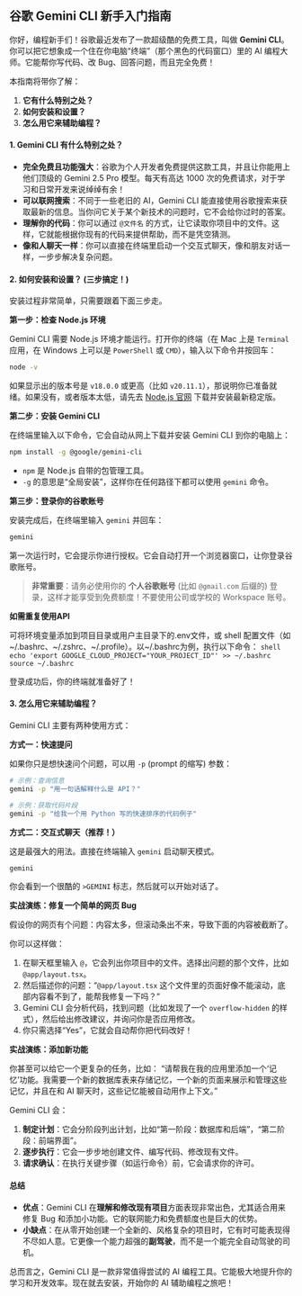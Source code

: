 
## 谷歌 Gemini CLI 新手入门指南

你好，编程新手们！谷歌最近发布了一款超级酷的免费工具，叫做 **Gemini CLI**。你可以把它想象成一个住在你电脑“终端”（那个黑色的代码窗口）里的 AI 编程大师。它能帮你写代码、改 Bug、回答问题，而且完全免费！

本指南将带你了解：
1.  **它有什么特别之处？**
2.  **如何安装和设置？**
3.  **怎么用它来辅助编程？**

#### 1. Gemini CLI 有什么特别之处？

*   **完全免费且功能强大**：谷歌为个人开发者免费提供这款工具，并且让你能用上他们顶级的 Gemini 2.5 Pro 模型。每天有高达 1000 次的免费请求，对于学习和日常开发来说绰绰有余！
*   **可以联网搜索**：不同于一些老旧的 AI，Gemini CLI 能直接使用谷歌搜索来获取最新的信息。当你问它关于某个新技术的问题时，它不会给你过时的答案。
*   **理解你的代码**：你可以通过 `@文件名` 的方式，让它读取你项目中的文件。这样，它就能根据你现有的代码来提供帮助，而不是凭空猜测。
*   **像和人聊天一样**：你可以直接在终端里启动一个交互式聊天，像和朋友对话一样，一步步解决复杂问题。

#### 2. 如何安装和设置？ (三步搞定！)

安装过程非常简单，只需要跟着下面三步走。

**第一步：检查 Node.js 环境**

Gemini CLI 需要 Node.js 环境才能运行。打开你的终端（在 Mac 上是 `Terminal` 应用，在 Windows 上可以是 `PowerShell` 或 `CMD`），输入以下命令并按回车：

```bash
node -v
```

如果显示出的版本号是 `v18.0.0` 或更高（比如 `v20.11.1`），那说明你已准备就绪。如果没有，或者版本太低，请先去 [Node.js 官网](https://nodejs.org/) 下载并安装最新稳定版。

**第二步：安装 Gemini CLI**

在终端里输入以下命令，它会自动从网上下载并安装 Gemini CLI 到你的电脑上：

```bash
npm install -g @google/gemini-cli
```

*   `npm` 是 Node.js 自带的包管理工具。
*   `-g` 的意思是“全局安装”，这样你在任何路径下都可以使用 `gemini` 命令。

**第三步：登录你的谷歌账号**

安装完成后，在终端里输入 `gemini` 并回车：

```bash
gemini
```

第一次运行时，它会提示你进行授权。它会自动打开一个浏览器窗口，让你登录谷歌账号。

> **非常重要**：请务必使用你的 **个人谷歌账号** (比如 `@gmail.com` 后缀的) 登录，这样才能享受到免费额度！不要使用公司或学校的 Workspace 账号。


**如需重复使用API**

可将环境变量添加到项目目录或用户主目录下的.env文件，或 shell 配置文件（如~/.bashrc、~/.zshrc、~/.profile）。以~/.bashrc为例，执行以下命令： ```shell echo 'export GOOGLE_CLOUD_PROJECT="YOUR_PROJECT_ID"' >> ~/.bashrc source ~/.bashrc ```

登录成功后，你的终端就准备好了！

#### 3. 怎么用它来辅助编程？

Gemini CLI 主要有两种使用方式：

**方式一：快速提问**

如果你只是想快速问个问题，可以用 `-p` (prompt 的缩写) 参数：

```bash
# 示例：查询信息
gemini -p "用一句话解释什么是 API？"

# 示例：获取代码片段
gemini -p "给我一个用 Python 写的快速排序的代码例子"
```

**方式二：交互式聊天（推荐！）**

这是最强大的用法。直接在终端输入 `gemini` 启动聊天模式。

```bash
gemini
```

你会看到一个很酷的 `>GEMINI` 标志，然后就可以开始对话了。

**实战演练：修复一个简单的网页 Bug**

假设你的网页有个问题：内容太多，但滚动条出不来，导致下面的内容被截断了。

你可以这样做：
1.  在聊天框里输入 `@`，它会列出你项目中的文件。选择出问题的那个文件，比如 `@app/layout.tsx`。
2.  然后描述你的问题：“`@app/layout.tsx` 这个文件里的页面好像不能滚动，底部内容看不到了，能帮我修复一下吗？”
3.  Gemini CLI 会分析代码，找到问题（比如发现了一个 `overflow-hidden` 的样式），然后给出修改建议，并询问你是否应用修改。
4.  你只需选择“Yes”，它就会自动帮你把代码改好！

**实战演练：添加新功能**

你甚至可以给它一个更复杂的任务，比如：
“请帮我在我的应用里添加一个‘记忆’功能。我需要一个新的数据库表来存储记忆，一个新的页面来展示和管理这些记忆，并且在和 AI 聊天时，这些记忆能被自动用作上下文。”

Gemini CLI 会：
1.  **制定计划**：它会分阶段列出计划，比如“第一阶段：数据库和后端”，“第二阶段：前端界面”。
2.  **逐步执行**：它会一步步地创建文件、编写代码、修改现有文件。
3.  **请求确认**：在执行关键步骤（如运行命令）前，它会请求你的许可。

#### 总结

*   **优点**：Gemini CLI 在**理解和修改现有项目**方面表现非常出色，尤其适合用来修复 Bug 和添加小功能。它的联网能力和免费额度也是巨大的优势。
*   **小缺点**：在从零开始创建一个全新的、风格复杂的项目时，它有时可能表现得不尽如人意。它更像一个能力超强的**副驾驶**，而不是一个能完全自动驾驶的司机。

总而言之，Gemini CLI 是一款非常值得尝试的 AI 编程工具。它能极大地提升你的学习和开发效率。现在就去安装，开始你的 AI 辅助编程之旅吧！